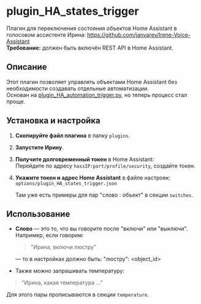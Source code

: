 # plugin_HA_states_trigger

Плагин для переключения состояния объектов Home Assistant в голосовом ассистенте Ирина:
  https://github.com/janvarev/Irene-Voice-Assistant  
**Требование:** должен быть включён REST API в Home Assistant.

## Описание

Этот плагин позволяет управлять объектами Home Assistant без необходимости создавать отдельные автоматизации.  
Основан на [plugin_HA_automation_trigger.py](https://github.com/Ivan-Firefly/Irene-Voice-Assistant-Docker/blob/master/docker_plugins/plugin_HA_automation_trigger.py), но теперь процесс стал проще.

## Установка и настройка

1. **Скопируйте файл плагина** в папку `plugins`.
2. **Запустите Ирину**.
3. **Получите долговременный токен** в Home Assistant:  
   Перейдите по адресу `hassIP:port/profile/security`, создайте токен.
4. **Укажите токен и адрес Home Assistant** в файле настроек:  
   `options/plugin_HA_states_trigger.json`
   
   Там уже есть примеры для пар "слово : объект" в секции `switches`.

## Использование

- **Слово** — это то, что вы говорите после "включи" или "выключи".  
  Например, если говорим:  
  > "Ирина, включи люстру"
 
  — то в настройках должно быть:
"люстру": <object_id>
- Также можно запрашивать температуру:  
> "Ирина, какая температура ..."

Для этого пары прописываются в секции `temperature`.
